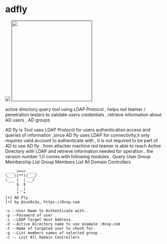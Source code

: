 # adfly
![](g)
[<img src="https://raw.githubusercontent.com/lawrenceamer/adfly/master/logo.png" height="256" width="256">]()

active directory query tool using  LDAP Protocol , helps red teamer / penetration testers to validate users credentials , retrieve information about AD users , AD groups 

AD fly is Tool uses LDAP Protocol for users authentication access and queries of information ,since AD fly uses LDAP for connectivity,it only requires valid account to authenticate with , it is not required to be part of AD to use AD fly . from attacker machine red teamer is able to reach Active Directory with LDAP and retrieve information needed for operation .
the version number 1.0 comes with following modules .
Query User Group Membership
List Group Members
List All Domain Controllers
```
____ <==> ____ 
\___\(**)/___/ 
\___ |  |___/   
     $  $       
     |__|      
     *  *      
[+] AD Fly 
[+] by @zux0x3a, https://0xsp.com 
 
-u --User Name to Authenticate with..
-p --Password of user .
-i --LDAP Target Host Address.
-d --Active Directory name to use example :0xsp.com
-t --Name of targeted user to check for.
-g --List members names of selected group .
-c -- List All Domain Controllers 
```

